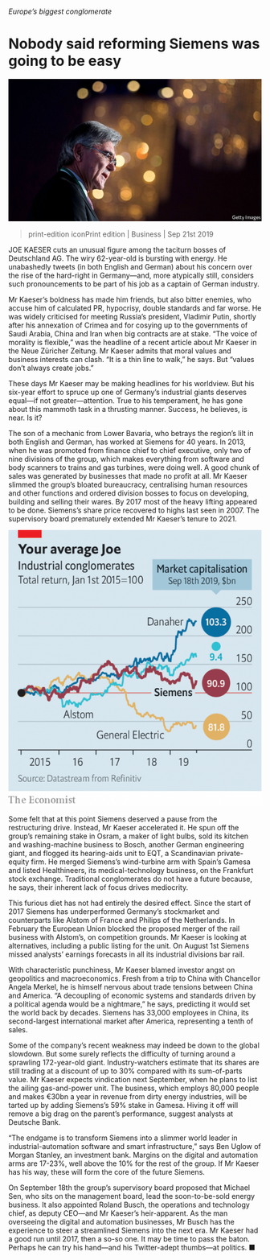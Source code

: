 ###### Europe’s biggest conglomerate

# Nobody said reforming Siemens was going to be easy 

![image](images/20190921_WBP001_1.jpg) 

> print-edition iconPrint edition | Business | Sep 21st 2019 

JOE KAESER cuts an unusual figure among the taciturn bosses of Deutschland AG. The wiry 62-year-old is bursting with energy. He unabashedly tweets (in both English and German) about his concern over the rise of the hard-right in Germany—and, more atypically still, considers such pronouncements to be part of his job as a captain of German industry. 

Mr Kaeser’s boldness has made him friends, but also bitter enemies, who accuse him of calculated PR, hypocrisy, double standards and far worse. He was widely criticised for meeting Russia’s president, Vladimir Putin, shortly after his annexation of Crimea and for cosying up to the governments of Saudi Arabia, China and Iran when big contracts are at stake. “The voice of morality is flexible,” was the headline of a recent article about Mr Kaeser in the Neue Züricher Zeitung. Mr Kaeser admits that moral values and business interests can clash. “It is a thin line to walk,” he says. But “values don’t always create jobs.” 

These days Mr Kaeser may be making headlines for his worldview. But his six-year effort to spruce up one of Germany’s industrial giants deserves equal—if not greater—attention. True to his temperament, he has gone about this mammoth task in a thrusting manner. Success, he believes, is near. Is it? 

The son of a mechanic from Lower Bavaria, who betrays the region’s lilt in both English and German, has worked at Siemens for 40 years. In 2013, when he was promoted from finance chief to chief executive, only two of nine divisions of the group, which makes everything from software and body scanners to trains and gas turbines, were doing well. A good chunk of sales was generated by businesses that made no profit at all. Mr Kaeser slimmed the group’s bloated bureaucracy, centralising human resources and other functions and ordered division bosses to focus on developing, building and selling their wares. By 2017 most of the heavy lifting appeared to be done. Siemens’s share price recovered to highs last seen in 2007. The supervisory board prematurely extended Mr Kaeser’s tenure to 2021. 

![image](images/20190921_wbc000.png) 

Some felt that at this point Siemens deserved a pause from the restructuring drive. Instead, Mr Kaeser accelerated it. He spun off the group’s remaining stake in Osram, a maker of light bulbs, sold its kitchen and washing-machine business to Bosch, another German engineering giant, and flogged its hearing-aids unit to EQT, a Scandinavian private-equity firm. He merged Siemens’s wind-turbine arm with Spain’s Gamesa and listed Healthineers, its medical-technology business, on the Frankfurt stock exchange. Traditional conglomerates do not have a future because, he says, their inherent lack of focus drives mediocrity. 

This furious diet has not had entirely the desired effect. Since the start of 2017 Siemens has underperformed Germany’s stockmarket and counterparts like Alstom of France and Philips of the Netherlands. In February the European Union blocked the proposed merger of the rail business with Alstom’s, on competition grounds. Mr Kaeser is looking at alternatives, including a public listing for the unit. On August 1st Siemens missed analysts’ earnings forecasts in all its industrial divisions bar rail. 

With characteristic punchiness, Mr Kaeser blamed investor angst on geopolitics and macroeconomics. Fresh from a trip to China with Chancellor Angela Merkel, he is himself nervous about trade tensions between China and America. “A decoupling of economic systems and standards driven by a political agenda would be a nightmare,” he says, predicting it would set the world back by decades. Siemens has 33,000 employees in China, its second-largest international market after America, representing a tenth of sales. 

Some of the company’s recent weakness may indeed be down to the global slowdown. But some surely reflects the difficulty of turning around a sprawling 172-year-old giant. Industry-watchers estimate that its shares are still trading at a discount of up to 30% compared with its sum-of-parts value. Mr Kaeser expects vindication next September, when he plans to list the ailing gas-and-power unit. The business, which employs 80,000 people and makes €30bn a year in revenue from dirty energy industries, will be tarted up by adding Siemens’s 59% stake in Gamesa. Hiving it off will remove a big drag on the parent’s performance, suggest analysts at Deutsche Bank. 

“The endgame is to transform Siemens into a slimmer world leader in industrial-automation software and smart infrastructure,” says Ben Uglow of Morgan Stanley, an investment bank. Margins on the digital and automation arms are 17-23%, well above the 10% for the rest of the group. If Mr Kaeser has his way, these will form the core of the future Siemens. 

On September 18th the group’s supervisory board proposed that Michael Sen, who sits on the management board, lead the soon-to-be-sold energy business. It also appointed Roland Busch, the operations and technology chief, as deputy CEO—and Mr Kaeser’s heir-apparent. As the man overseeing the digital and automation businesses, Mr Busch has the experience to steer a streamlined Siemens into the next era. Mr Kaeser had a good run until 2017, then a so-so one. It may be time to pass the baton. Perhaps he can try his hand—and his Twitter-adept thumbs—at politics. ■ 

